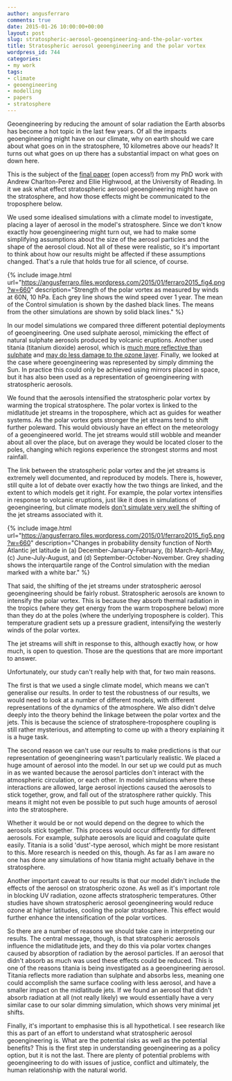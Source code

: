 ```yaml
---
author: angusferraro
comments: true
date: 2015-01-26 10:00:00+00:00
layout: post
slug: stratospheric-aerosol-geoengineering-and-the-polar-vortex
title: Stratospheric aerosol geoengineering and the polar vortex
wordpress_id: 744
categories:
- my work
tags:
- climate
- geoengineering
- modelling
- papers
- stratosphere
---
```


Geoengineering by reducing the amount of solar radiation the Earth absorbs has become a hot topic in the last few years. Of all the impacts geoengineering might have on our climate, why on earth should we care about what goes on in the stratosphere, 10 kilometres above our heads? It turns out what goes on up there has a substantial impact on what goes on down here.

This is the subject of the [final paper](http://onlinelibrary.wiley.com/doi/10.1002/2014JD022734/full) (open access!) from my PhD work with Andrew Charlton-Perez and Ellie Highwood, at the University of Reading. In it we ask what effect stratospheric aerosol geoengineering might have on the stratosphere, and how those effects might be communicated to the troposphere below.

We used some idealised simulations with a climate model to investigate, placing a layer of aerosol in the model's stratosphere. Since we don't know exactly how geoengineering might turn out, we had to make some simplifying assumptions about the size of the aerosol particles and the shape of the aerosol cloud. Not all of these were realistic, so it's important to think about how our results might be affected if these assumptions changed. That's a rule that holds true for all science, of course.

{% include image.html
url="https://angusferraro.files.wordpress.com/2015/01/ferraro2015_fig4.png?w=660"
description="Strength of the polar vortex as measured by winds at 60N, 10 hPa. Each grey line shows the wind speed over 1 year. The mean of the Control simulation is shown by the dashed black lines. The means from the other simulations are shown by solid black lines." %}

In our model simulations we compared three different potential deployments of geoengineering. One used sulphate aerosol, mimicking the effect of natural sulphate aerosols produced by volcanic eruptions. Another used titania (titanium dioxide) aerosol, which is [much more reflective than sulphate](http://onlinelibrary.wiley.com/doi/10.1029/2011GL049761/full) and [may do less damage to the ozone layer](http://www.nature.com/nclimate/journal/v2/n10/abs/nclimate1528.html). Finally, we looked at the case where geoengineering was represented by simply dimming the Sun. In practice this could only be achieved using mirrors placed in space, but it has also been used as a representation of geoengineering with stratospheric aerosols.

We found that the aerosols intensified the stratospheric polar vortex by warming the tropical stratosphere. The polar vortex is linked to the midlatitude jet streams in the troposphere, which act as guides for weather systems. As the polar vortex gets stronger the jet streams tend to shift further poleward. This would obviously have an effect on the meteorology of a geoengineered world. The jet streams would still wobble and meander about all over the place, but on average they would be located closer to the poles, changing which regions experience the strongest storms and most rainfall.

The link between the stratospheric polar vortex and the jet streams is extremely well documented, and reproduced by models. There is, however, still quite a lot of debate over exactly how the two things are linked, and the extent to which models get it right. For example, the polar vortex intensifies in response to volcanic eruptions, just like it does in simulations of geoengineering, but climate models [don't simulate very well ](http://onlinelibrary.wiley.com/doi/10.1029/2012JD017607/abstract)the shifting of the jet streams associated with it.

{% include image.html
url="https://angusferraro.files.wordpress.com/2015/01/ferraro2015_fig5.png?w=660"
description="Changes in probability density function of North Atlantic jet latitude in (a) December-January-February, (b) March-April-May, (c) June-July-August, and (d) September-October-November. Grey shading shows the interquartile range of the Control simulation with the median marked with a white bar." %}

That said, the shifting of the jet streams under stratospheric aerosol geoengineering should be fairly robust. Stratospheric aerosols are known to intensify the polar vortex. This is because they absorb thermal radiation in the tropics (where they get energy from the warm troposphere below) more than they do at the poles (where the underlying troposphere is colder). This temperature gradient sets up a pressure gradient, intensifying the westerly winds of the polar vortex.

The jet streams will shift in response to this, although exactly how, or how much, is open to question. Those are the questions that are more important to answer.

Unfortunately, our study can't really help with that, for two main reasons.

The first is that we used a single climate model, which means we can't generalise our results. In order to test the robustness of our results, we would need to look at a number of different models, with different representations of the dynamics of the atmosphere. We also didn't delve deeply into the theory behind the linkage between the polar vortex and the jets. This is because the science of stratosphere-troposphere coupling is still rather mysterious, and attempting to come up with a theory explaining it is a huge task.

The second reason we can't use our results to make predictions is that our representation of geoengineering wasn't particularly realistic. We placed a huge amount of aerosol into the model. In our set up we could put as much in as we wanted because the aerosol particles don't interact with the atmospheric circulation, or each other. In model simulations where these interactions are allowed, large aerosol injections caused the aerosols to stick together, grow, and fall out of the stratosphere rather quickly. This means it might not even be possible to put such huge amounts of aerosol into the stratosphere.

Whether it would be or not would depend on the degree to which the aerosols stick together. This process would occur differently for different aerosols. For example, sulphate aerosols are liquid and coagulate quite easily. Titania is a solid 'dust'-type aerosol, which might be more resistant to this. More research is needed on this, though. As far as I am aware no one has done any simulations of how titania might actually behave in the stratosphere.

Another important caveat to our results is that our model didn't include the effects of the aerosol on stratospheric ozone. As well as it's important role in blocking UV radiation, ozone affects stratospheric temperatures. Other studies have shown stratospheric aerosol geoengineering would reduce ozone at higher latitudes, cooling the polar stratosphere. This effect would further enhance the intensification of the polar vortices.

So there are a number of reasons we should take care in interpreting our results. The central message, though, is that stratospheric aerosols influence the midlatitude jets, and they do this via polar vortex changes caused by absorption of radiation by the aerosol particles. If an aerosol that didn't absorb as much was used these effects could be reduced. This is one of the reasons titania is being investigated as a geoengineering aerosol. Titania reflects more radiation than sulphate and absorbs less, meaning one could accomplish the same surface cooling with less aerosol, and have a smaller impact on the midlatitude jets. If we found an aerosol that didn't absorb radiation at all (not really likely) we would essentially have a very similar case to our solar dimming simulation, which shows very minimal jet shifts.

Finally, it's important to emphasise this is all hypothetical. I see research like this as part of an effort to understand what stratospheric aerosol geoengineering is. What are the potential risks as well as the potential benefits? This is the first step in understanding geoengineering as a policy option, but it is not the last. There are plenty of potential problems with geoengineering to do with issues of justice, conflict and ultimately, the human relationship with the natural world.
